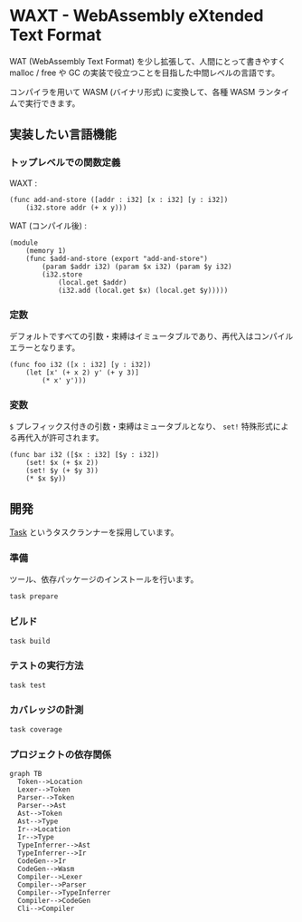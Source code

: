 # WAXT - WebAssembly eXtended Text Format

WAT (WebAssembly Text Format) を少し拡張して、人間にとって書きやすく malloc / free や GC の実装で役立つことを目指した中間レベルの言語です。

コンパイラを用いて WASM (バイナリ形式) に変換して、各種 WASM ランタイムで実行できます。

## 実装したい言語機能

### トップレベルでの関数定義

WAXT :

```wasm
(func add-and-store ([addr : i32] [x : i32] [y : i32])
    (i32.store addr (+ x y)))
```

WAT (コンパイル後) :

```wasm
(module
    (memory 1)
    (func $add-and-store (export "add-and-store")
        (param $addr i32) (param $x i32) (param $y i32)
        (i32.store
            (local.get $addr)
            (i32.add (local.get $x) (local.get $y)))))
```

### 定数

デフォルトですべての引数・束縛はイミュータブルであり、再代入はコンパイルエラーとなります。

```wasm
(func foo i32 ([x : i32] [y : i32])
    (let [x' (+ x 2) y' (+ y 3)]
        (* x' y')))
```

### 変数

`$` プレフィックス付きの引数・束縛はミュータブルとなり、 `set!` 特殊形式による再代入が許可されます。

```wasm
(func bar i32 ([$x : i32] [$y : i32])
    (set! $x (+ $x 2))
    (set! $y (+ $y 3))
    (* $x $y))
```

## 開発

[Task](https://taskfile.dev/) というタスクランナーを採用しています。

### 準備

ツール、依存パッケージのインストールを行います。

```bash
task prepare
```

### ビルド

```bash
task build
```

### テストの実行方法

```bash
task test
```

### カバレッジの計測

```bash
task coverage
```

### プロジェクトの依存関係

```mermaid
graph TB
  Token-->Location
  Lexer-->Token
  Parser-->Token
  Parser-->Ast
  Ast-->Token
  Ast-->Type
  Ir-->Location
  Ir-->Type
  TypeInferrer-->Ast
  TypeInferrer-->Ir
  CodeGen-->Ir
  CodeGen-->Wasm
  Compiler-->Lexer
  Compiler-->Parser
  Compiler-->TypeInferrer
  Compiler-->CodeGen
  Cli-->Compiler
```
